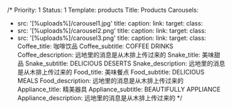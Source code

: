 /*
Priority: 1
Status: 1
Template: products
Title: Products
Carousels:
- src: '[%uploads%]/carousel1.jpg'
  title: 
  caption:
  link: 
  target:
  class: 
- src: '[%uploads%]/carousel2.png'
  title: 
  caption:
  link: 
  target:
  class: 
- src: '[%uploads%]/carousel3.png'
  title: 
  caption:
  link: 
  target:
  class: 
Coffee_title: 咖啡饮品
Coffee_subtitle: COFFEE DRINKS
Coffee_description: 远地里的消息是从木排上传过来的
Snake_title: 美味甜品
Snake_subtitle: DELICIOUS DESERTS
Snake_description: 远地里的消息是从木排上传过来的
Food_title: 美味餐点
Food_subtitle: DELICIOUS MEALS
Food_description: 远地里的消息是从木排上传过来的
Appliance_title: 精美器具
Appliance_subtitle: BEAUTIFULLY APPLIANCE
Appliance_description: 远地里的消息是从木排上传过来的
*/
